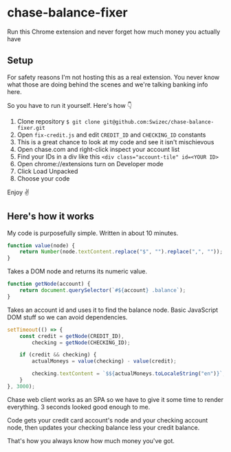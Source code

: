 # chase-balance-fixer

Run this Chrome extension and never forget how much money you actually have

## Setup

For safety reasons I'm not hosting this as a real extension. You never know what those are doing behind the scenes and we're talking banking info here.

So you have to run it yourself. Here's how 👇

1. Clone repository `$ git clone git@github.com:Swizec/chase-balance-fixer.git`
2. Open `fix-credit.js` and edit `CREDIT_ID` and `CHECKING_ID` constants
3. This is a great chance to look at my code and see it isn't mischievous
4. Open chase.com and right-click inspect your account list
5. Find your IDs in a div like this `<div class="account-tile" id=<YOUR ID>`
6. Open chrome://extensions turn on Developer mode
7. Click Load Unpacked
8. Choose your code

Enjoy ✌️

## Here's how it works

My code is purposefully simple. Written in about 10 minutes.

```javascript
function value(node) {
    return Number(node.textContent.replace("$", "").replace(",", ""));
}
```

Takes a DOM node and returns its numeric value.

```javascript
function getNode(account) {
    return document.querySelector(`#${account} .balance`);
}
```

Takes an account id and uses it to find the balance node. Basic JavaScript DOM stuff so we can avoid dependencies.

```javascript
setTimeout(() => {
    const credit = getNode(CREDIT_ID),
        checking = getNode(CHECKING_ID);

    if (credit && checking) {
        actualMoneys = value(checking) - value(credit);

        checking.textContent = `$${actualMoneys.toLocaleString("en")}`;
    }
}, 3000);
```

Chase web client works as an SPA so we have to give it some time to render everything. 3 seconds looked good enough to me.

Code gets your credit card account's node and your checking account node, then updates your checking balance less your credit balance.

That's how you always know how much money you've got.
